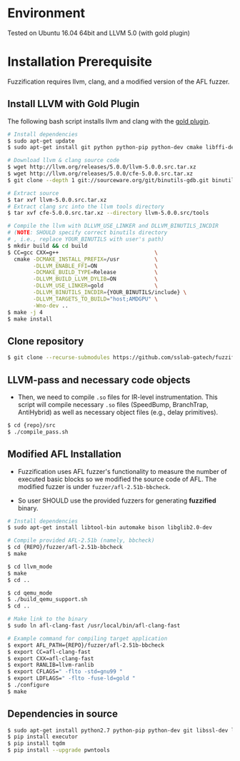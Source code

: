 # Environment

Tested on Ubuntu 16.04 64bit and LLVM 5.0 (with gold plugin)

# Installation Prerequisite

Fuzzification requires llvm, clang, and a modified version of the AFL fuzzer.

## Install LLVM with Gold Plugin

The following bash script installs llvm and clang with the [gold plugin](https://www.llvm.org/docs/GoldPlugin.html).

```bash
# Install dependencies
$ sudo apt-get update
$ sudo apt-get install git python python-pip python-dev cmake libffi-dev

# Download llvm & clang source code
$ wget http://llvm.org/releases/5.0.0/llvm-5.0.0.src.tar.xz
$ wget http://llvm.org/releases/5.0.0/cfe-5.0.0.src.tar.xz
$ git clone --depth 1 git://sourceware.org/git/binutils-gdb.git binutils

# Extract source
$ tar xvf llvm-5.0.0.src.tar.xz
# Extract clang src into the llvm tools directory
$ tar xvf cfe-5.0.0.src.tar.xz --directory llvm-5.0.0.src/tools

# Compile the llvm with DLLVM_USE_LINKER and DLLVM_BINUTILS_INCDIR
# (NOTE: SHOULD specify correct binutils directory
# , i.e., replace YOUR_BINUTILS with user's path)
$ mkdir build && cd build
$ CC=gcc CXX=g++                              \
  cmake -DCMAKE_INSTALL_PREFIX=/usr           \
        -DLLVM_ENABLE_FFI=ON                  \
        -DCMAKE_BUILD_TYPE=Release            \
        -DLLVM_BUILD_LLVM_DYLIB=ON            \
        -DLLVM_USE_LINKER=gold                \
        -DLLVM_BINUTILS_INCDIR={YOUR_BINUTILS/include} \
        -DLLVM_TARGETS_TO_BUILD="host;AMDGPU" \
        -Wno-dev ..
$ make -j 4
$ make install
```

## Clone repository
```bash
$ git clone --recurse-submodules https://github.com/sslab-gatech/fuzzification.git
```

## LLVM-pass and necessary code objects

* Then, we need to compile `.so` files for IR-level instrumentation. This script will compile necessary `.so` files (SpeedBump, BranchTrap, AntiHybrid) as well as necessary object files (e.g., delay primitives).

```bash
$ cd {repo}/src
$ ./compile_pass.sh
```

## Modified AFL Installation
* Fuzzification uses AFL fuzzer's functionality to measure the number of executed basic blocks so we modified the source code of AFL. The modified fuzzer is under `fuzzer/afl-2.51b-bbcheck`.

* So user SHOULD use the provided fuzzers for generating **fuzzified** binary.

```bash
# Install dependencies
$ sudo apt-get install libtool-bin automake bison libglib2.0-dev

# Compile provided AFL-2.51b (namely, bbcheck)
$ cd {REPO}/fuzzer/afl-2.51b-bbcheck
$ make

$ cd llvm_mode
$ make
$ cd ..

$ cd qemu_mode
$ ./build_qemu_support.sh
$ cd ..

# Make link to the binary
$ sudo ln afl-clang-fast /usr/local/bin/afl-clang-fast

# Example command for compiling target application
$ export AFL_PATH={REPO}/fuzzer/afl-2.51b-bbcheck
$ export CC=afl-clang-fast
$ export CXX=afl-clang-fast
$ export RANLIB=llvm-ranlib
$ export CFLAGS=" -flto -std=gnu99 "
$ export LDFLAGS=" -flto -fuse-ld=gold "
$ ./configure
$ make
```

## Dependencies in source

```bash
$ sudo apt-get install python2.7 python-pip python-dev git libssl-dev libffi-dev build-essential
$ pip install executor
$ pip install tqdm
$ pip install --upgrade pwntools
```